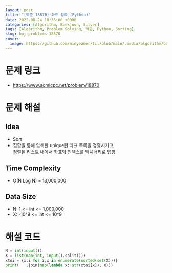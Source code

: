 ```yaml
---
layout: post
title: "[백준 18870] 좌표 압축 (Python)"
date: 2022-08-24 10:36:00 +0900
categories: [Algorithm, Baekjoon, Silver]
tags: [Algorithm, Problem Solving, 백준, Python, Sorting]
slug: boj-problems-18870
cover:
  image: https://github.com/minyeamer/til/blob/main/.media/algorithm/boj-logo.png?raw=true
---
```


# 문제 링크
- https://www.acmicpc.net/problem/18870

# 문제 해설

## Idea
- Sort
- 집합을 통해 압축한 unique한 좌표 목록을 정렬시키고,   
  정렬된 리스트 내에서 좌표와 인덱스를 딕셔너리로 맵핑

## Time Complexity
- O(N Log N) = 13,000,000

## Data Size
- N: 1 <= int <= 1,000,000
- X: -10^9 <= int <= 10^9

# 해설 코드

```python
N = int(input())
X = list(map(int, input().split()))
xtoi = {x:i for i,x in enumerate(sorted(set(X)))}
print(' '.join(map(lambda x: str(xtoi[x]), X)))
```